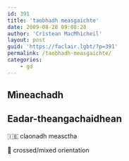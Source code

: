 ```yaml
---
id: 391
title: 'taobhadh measgaichte'
date: 2009-08-28 09:08:28
author: 'Crìstean MacMhìcheil'
layout: post
guid: 'https://faclair.lgbt/?p=391'
permalink: /taobhadh-measgaichte/
categories:
    - gd
---
```


## Mìneachadh

## Eadar-theangachaidhean

&#x1f1ee;&#x1f1ea; claonadh measctha

&#x1f3f4;&#xe0067;&#xe0062;&#xe0065;&#xe006e;&#xe0067;&#xe007f; crossed/mixed orientation